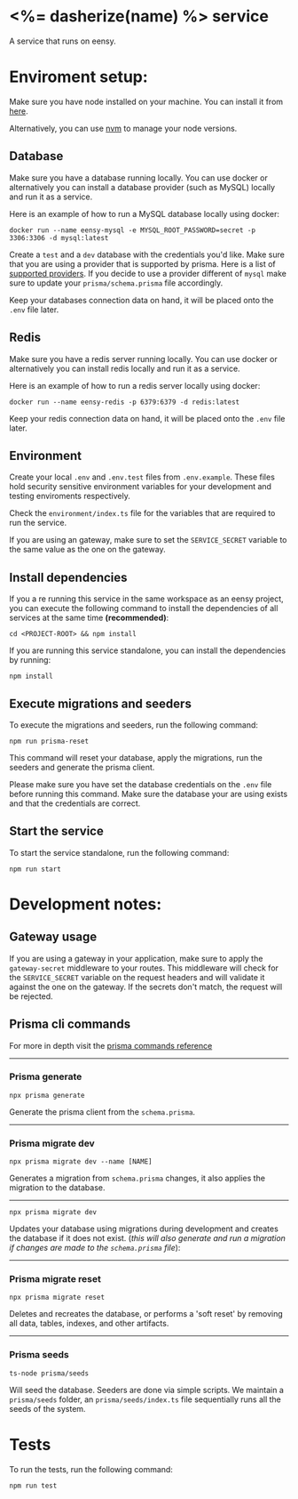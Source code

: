 # <%= dasherize(name) %> service

A service that runs on eensy.

# Enviroment setup:

Make sure you have node installed on your machine. You can install it from [here](https://nodejs.org/en/download/).

Alternatively, you can use [nvm](https://github.com/nvm-sh/nvm) to manage your node versions.

## Database

Make sure you have a database running locally. You can use docker or alternatively you can install a database provider (such as MySQL) locally and run it as a service.

Here is an example of how to run a MySQL database locally using docker:

```
docker run --name eensy-mysql -e MYSQL_ROOT_PASSWORD=secret -p 3306:3306 -d mysql:latest
```

Create a `test` and a `dev` database with the credentials you'd like. Make sure that you are using a provider that is supported by prisma. Here is a list of [supported providers](https://www.prisma.io/docs/reference/database-reference/supported-databases). If you decide to use a provider different of `mysql` make sure to update your `prisma/schema.prisma` file accordingly.

Keep your databases connection data on hand, it will be placed onto the `.env` file later.

## Redis

Make sure you have a redis server running locally. You can use docker or alternatively you can install redis locally and run it as a service.

Here is an example of how to run a redis server locally using docker:

```
docker run --name eensy-redis -p 6379:6379 -d redis:latest
```

Keep your redis connection data on hand, it will be placed onto the `.env` file later.

## Environment

Create your local `.env` and `.env.test` files from `.env.example`. These files hold security sensitive environment variables for your development and testing enviroments respectively.

Check the `environment/index.ts` file for the variables that are required to run the service.

If you are using an gateway, make sure to set the `SERVICE_SECRET` variable to the same value as the one on the gateway.

## Install dependencies

If you a re running this service in the same workspace as an eensy project, you can execute the following command to install the dependencies of all services at the same time **(recommended)**:

```
cd <PROJECT-ROOT> && npm install
```

If you are running this service standalone, you can install the dependencies by running:

```
npm install
```

## Execute migrations and seeders

To execute the migrations and seeders, run the following command:

```
npm run prisma-reset
```

This command will reset your database, apply the migrations, run the seeders and generate the prisma client.

Please make sure you have set the database credentials on the `.env` file before running this command. Make sure the database your are using exists and that the credentials are correct.

## Start the service

To start the service standalone, run the following command:

```
npm run start
```

# Development notes:

## Gateway usage

If you are using a gateway in your application, make sure to apply the `gateway-secret` middleware to your routes. This middleware will check for the `SERVICE_SECRET` variable on the request headers and will validate it against the one on the gateway. If the secrets don't match, the request will be rejected.

## Prisma cli commands

For more in depth visit the [prisma commands reference](https://www.prisma.io/docs/reference/api-reference/command-reference)

---

### Prisma generate

```
npx prisma generate
```

Generate the prisma client from the `schema.prisma`.

---

### Prisma migrate dev

```
npx prisma migrate dev --name [NAME]
```

Generates a migration from `schema.prisma` changes, it also applies the migration to the database.

---

```
npx prisma migrate dev
```

Updates your database using migrations during development and creates the database if it does not exist. (_this will also generate and run a migration if changes are made to the `schema.prisma` file_):

---

### Prisma migrate reset

```
npx prisma migrate reset
```

Deletes and recreates the database, or performs a 'soft reset' by removing all data, tables, indexes, and other artifacts.

---

### Prisma seeds

```
ts-node prisma/seeds
```

Will seed the database. Seeders are done via simple scripts. We maintain a `prisma/seeds` folder, an `prisma/seeds/index.ts` file sequentially runs all the seeds of the system.

# Tests

To run the tests, run the following command:

```
npm run test
```
